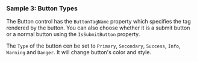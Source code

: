 ### Sample 3: Button Types

The Button control has the `ButtonTagName` property which specifies the tag rendered by the button. You can also choose whether it is a submit button or a normal button using the `IsSubmitButton` property.

The `Type` of the button cen be set to `Primary`, `Secondary`, `Success`, `Info`, `Warning` and `Danger`. It will change button's color and style.